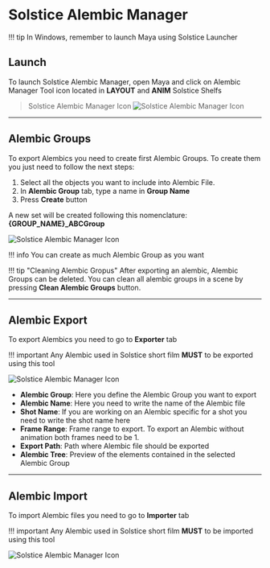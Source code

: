 # **Solstice Alembic Manager**

!!! tip
    In Windows, remember to launch Maya using Solstice Launcher
    
## **Launch**

To launch Solstice Alembic Manager, open Maya and click on Alembic Manager Tool icon located in **LAYOUT** and **ANIM** Solstice Shelfs

> Solstice Alembic Manager Icon 
![Solstice Alembic Manager Icon](../../../img/alembic_0.png?style=centerme)

***

## **Alembic Groups**

To export Alembics you need to create first Alembic Groups. To create them you just need to 
follow the next steps:

1. Select all the objects you want to include into Alembic File.
2. In **Alembic Group** tab, type a name in **Group Name**
3. Press **Create** button
    
A new set will be created following this nomenclature: **{GROUP_NAME}_ABCGroup**

![Solstice Alembic Manager Icon](../../../img/alembic_1.png?style=centerme)

!!! info
    You can create as much Alembic Group as you want
    
!!! tip "Cleaning Alembic Gropus"
    After exporting an alembic, Alembic Groups can be deleted. You can clean all alembic groups
    in a scene by pressing **Clean Alembic Groups** button.

***

## **Alembic Export**

To export Alembics you need to go to **Exporter** tab

!!! important
    Any Alembic used in Solstice short film **MUST** to be exported using this tool

![Solstice Alembic Manager Icon](../../../img/alembic_2.png?style=centerme)

* **Alembic Group**: Here you define the Alembic Group you want to export
* **Alembic Name**: Here you need to write the name of the Alembic file
* **Shot Name**: If you are working on an Alembic specific for a shot you need to write the shot name here
* **Frame Range**: Frame range to export. To export an Alembic without animation both frames need to be 1.
* **Export Path**: Path where Alembic file should be exported
* **Alembic Tree**: Preview of the elements contained in the selected Alembic Group

***

## **Alembic Import**

To import Alembic files you need to go to **Importer** tab

!!! important
    Any Alembic used in Solstice short film **MUST** to be imported using this tool
    
![Solstice Alembic Manager Icon](../../../img/alembic_3.png?style=centerme)


